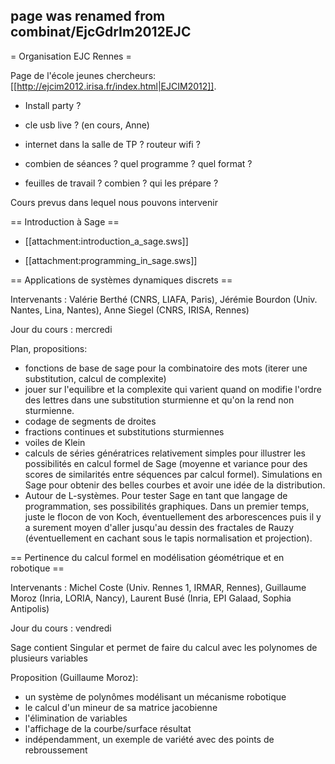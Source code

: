 ## page was renamed from combinat/EjcGdrIm2012EJC
= Organisation EJC Rennes =

Page de l'école jeunes chercheurs: [[http://ejcim2012.irisa.fr/index.html|EJCIM2012]].

 * Install party ?

 * cle usb live ? (en cours, Anne)

 * internet dans la salle de TP ? routeur wifi ?

 * combien de séances ? quel programme ? quel format ?

 * feuilles de travail ? combien ? qui les prépare ?

Cours prevus dans lequel nous pouvons intervenir

== Introduction à Sage ==

 * [[attachment:introduction_a_sage.sws]]

 * [[attachment:programming_in_sage.sws]]

== Applications de systèmes dynamiques discrets ==

Intervenants : Valérie Berthé (CNRS, LIAFA, Paris), Jérémie Bourdon (Univ. Nantes, Lina, Nantes), Anne Siegel (CNRS, IRISA, Rennes)

Jour du cours : mercredi

Plan, propositions:

 * fonctions de base de sage pour la combinatoire des mots (iterer  une substitution, calcul de complexite) 
 * jouer sur l'equilibre et la complexite qui varient quand on modifie l'ordre des lettres  dans une substitution sturmienne et qu'on la rend non sturmienne.
 * codage de segments de droites
 * fractions continues et substitutions sturmiennes
 * voiles de Klein
 * calculs de séries génératrices relativement simples pour illustrer les possibilités en calcul formel de Sage (moyenne et variance pour des scores de similarités entre séquences par calcul formel). Simulations en Sage pour obtenir des belles courbes et avoir une idée de la distribution.
 * Autour de L-systèmes. Pour tester Sage en tant que langage de programmation, ses possibilités graphiques. Dans un premier temps, juste le flocon de von Koch, éventuellement des arborescences puis il y a surement moyen d'aller jusqu'au dessin des fractales de Rauzy (éventuellement en cachant sous le tapis normalisation et projection).

== Pertinence du calcul formel en modélisation géométrique et en robotique ==

Intervenants : Michel Coste (Univ. Rennes 1, IRMAR, Rennes), Guillaume Moroz (Inria, LORIA, Nancy), Laurent Busé (Inria, EPI Galaad, Sophia Antipolis)

Jour du cours : vendredi


Sage contient Singular et permet de faire du calcul avec les polynomes de plusieurs variables

Proposition (Guillaume Moroz):
 * un système de polynômes modélisant un mécanisme robotique
 * le calcul d'un mineur de sa matrice jacobienne
 * l'élimination de variables
 * l'affichage de la courbe/surface résultat
 * indépendamment, un exemple de variété avec des points de rebroussement
